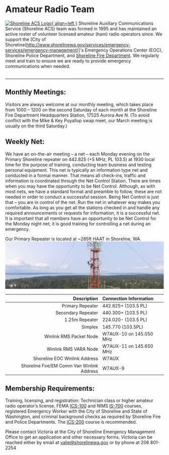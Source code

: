 # Amateur Radio Team

[![Shoreline ACS Logo](/static/ShorelineACS_150w.png){ align=left }](www.shorelineacs.org)
Shoreline Auxiliary Communications Service (Shoreline ACS) team was formed in 1995 and has maintained an active roster of volunteer licensed amateur (ham) radio operators since. We support the [City of Shoreline(http://www.shorelinewa.gov/services/emergency-services/emergency-management)]'s Emergency Operations Center (EOC), Shoreilne Police Department, and [Shoreline Fire Department](http://www.shorelinefire.com/). We regularly meet and train to ensure we are ready to provide emergency communications when needed. 
<br/>
<br/>

---

## Monthly Meetings:
Visitors are always welcome at our monthly meeting, which takes place from 1000 – 1200 on the second Saturday of each month at the Shoreline Fire Department Headquarters Station, 17525 Aurora Ave N. (To avoid conflict with the Mike & Key Puyallup swap meet, our March meeting is usually on the third Saturday.)


## Weekly Net:
We have an on-the-air meeting – a net – each Monday evening on the Primary Shoreline repeater on 442.825 (+5 MHz, PL 103.5) at 1930 local time for the purpose of training, conducting team business and testing personal equipment. This net is typically an information type net and conducted in a formal manner. That means all check-ins, traffic and information is coordinated through the Net Control Station. There are times when you may have the opportunity to be Net Control. Although, as with most nets, we have a standard format and preamble to follow, these are not needed in order to conduct a successful session. Being Net Control is just that – you are in control of the net. Run the net in whatever way makes you comfortable. As long as you get all the stations checked in and handle any required announcements or requests for information, it is a successful net. It is important that all members have an opportunity to be Net Control for the Monday night net; it is good training for controlling a net during an emergency.

Our Primary Repeater is located at ~285ft HAAT in Shoreline, WA.
![Primary Repeater](media/primary_repeater.png)

| Description | Connection Information |
| --: | :--- |
|Primary Repeater | 442.825+ (103.5 PL)|
|Secondary Repeater | 440.300+ (103.5 PL)|
|1.25m Repeater | 224.020- (103.5 PL)|
|Simplex | 145.770 (103.5PL)|
|Winlink RMS Packet Node | W7AUX-10 on 145.050 MHz|
|Winlink RMS VARA Node | W7AUX-11 on 145.650 MHz|
|Shoreline EOC Winlink Address | W7AUX|
|Shoreline Fire/EM Comm Van Winlink Address |  W7AUX-9|

## Membership Requirements:
Training, licensing, and registration: Technician class or higher amateur radio operator’s license, FEMA [ICS-100](https://www.google.com/url?q=https%3A%2F%2Ftraining.fema.gov%2Fis%2Fcourseoverview.aspx%3Fcode%3DIS-100.b&sa=D&sntz=1&usg=AOvVaw3xaUrjwsJGxBEpFhSQnYo_) and NIMS [IS-700](https://www.google.com/url?q=https%3A%2F%2Ftraining.fema.gov%2Fis%2Fcourseoverview.aspx%3Fcode%3DIS-700.a&sa=D&sntz=1&usg=AOvVaw035knpZ5rEpGTTpSrgQ-7w) courses, registered Emergency Worker with the City of Shoreline and State of Washington, and criminal background checks as required by Shoreline Fire and Police Departments. The [ICS-200](https://www.google.com/url?q=https%3A%2F%2Ftraining.fema.gov%2Fis%2Fcourseoverview.aspx%3Fcode%3DIS-200.b&sa=D&sntz=1&usg=AOvVaw0LfUU3t1t82bdVomy-k7Vk) course is recommended.

Please contact Victoria at the  City of Shoreline Emergency Management Office to get an application and other necessary forms.  Victoria can be reached either by email at valie@shorelinewa.gov or by phone at 206 801-2254
